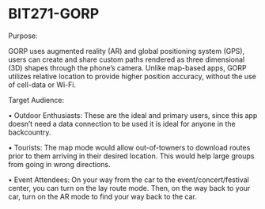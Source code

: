 # BIT271-GORP
Purpose:

GORP uses augmented reality (AR) and global positioning system (GPS), users can create and share custom paths rendered as three dimensional (3D) shapes through the phone’s camera.
Unlike map-based apps, GORP utilizes relative location to provide higher position accuracy, without the use of cell-data or Wi-Fi.

Target Audience:

• Outdoor Enthusiasts: These are the ideal and primary users, since this app doesn’t need a data connection to be used it is ideal for anyone in the backcountry. 

• Tourists: The map mode would allow out-of-towners to download routes prior to them arriving in their desired location. This would help large groups from going in wrong directions.

• Event Attendees: On your way from the car to the event/concert/festival center, you can turn on the lay route mode. Then, on the way back to your car, turn on the AR mode to find your way back to the car.
